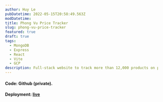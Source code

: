 ```yaml
---
author: Huy Le
pubDatetime: 2022-05-15T20:58:49.563Z
modDatetime:
title: Phong Vu Price Tracker
slug: phong-vu-price-tracker
featured: true
draft: true
tags:
  - MongoDB
  - Express
  - React
  - Vite
  - GCP
description: Full-stack website to track more than 12,000 products on phongvu.vn
---
```


#### Code: Github (private).

#### Deployment: [live](https://phongvupricetracker-frontend.onrender.com/)
